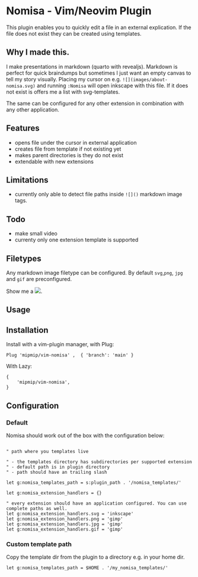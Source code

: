 # Nomisa - Vim/Neovim Plugin

This plugin enables you to quickly edit a file in an external explication. If
the file does not exist they can be created using templates.

## Why I made this.

I make presentations in markdown (quarto with revealjs). Markdown is perfect
for quick braindumps but sometimes I just want an empty canvas to tell my story
visually. Placing my cursor on e.g. `![](images/about-nomisa.svg)` and running
`:Nomisa` will open inkscape with this file. If it does not exist is offers me
a list with svg-templates.

The same can be configured for any other extension in combination with any
other application.

## Features

- opens file under the cursor in external application
- creates file from template if not existing yet
- makes parent directories is they do not exist
- extendable with new extensions

## Limitations

- currently only able to detect file paths inside `![]()` markdown image tags.

## Todo

- make small video
- currenty only one extension template is supported
 
## Filetypes

Any markdown image filetype can be configured. By default `svg`,`png`, `jpg`
and `gif` are preconfigured.

Show me a ![](images/typical.jpg).

## Usage

## Installation

Install with a vim-plugin manager, with Plug:

```
Plug 'mipmip/vim-nomisa' ,  { 'branch': 'main' }
```

With Lazy:

```lualine
{
    'mipmip/vim-nomisa',
}
```

## Configuration

### Default

Nomisa should work out of the box with the configuration below:

```vim

" path where you templates live

" - the templates directory has subdirectories per supported extension
" - default path is in plugin directory
" - path should have an trailing slash

let g:nomisa_templates_path = s:plugin_path . '/nomisa_templates/'

let g:nomisa_extension_handlers = {}

" every extension should have an application configured. You can use complete paths as well.
let g:nomisa_extension_handlers.svg = 'inkscape'
let g:nomisa_extension_handlers.png = 'gimp'
let g:nomisa_extension_handlers.jpg = 'gimp'
let g:nomisa_extension_handlers.gif = 'gimp'
```

### Custom template path

Copy the template dir from the plugin to a directory e.g. in your home dir.

```vim
let g:nomisa_templates_path = $HOME . '/my_nomisa_templates/'
```


